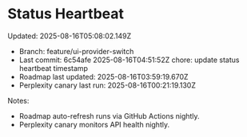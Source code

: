 # Status Heartbeat

Updated: 2025-08-16T05:08:02.149Z

- Branch: feature/ui-provider-switch
- Last commit: 6c54afe 2025-08-16T04:51:52Z chore: update status heartbeat timestamp
- Roadmap last updated: 2025-08-16T03:59:19.670Z
- Perplexity canary last run: 2025-08-16T00:21:19.130Z

Notes:
- Roadmap auto-refresh runs via GitHub Actions nightly.
- Perplexity canary monitors API health nightly.
